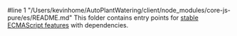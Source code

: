 #line 1 "/Users/kevinhome/AutoPlantWatering/client/node_modules/core-js-pure/es/README.md"
This folder contains entry points for [stable ECMAScript features](https://github.com/zloirock/core-js/#ecmascript) with dependencies.

